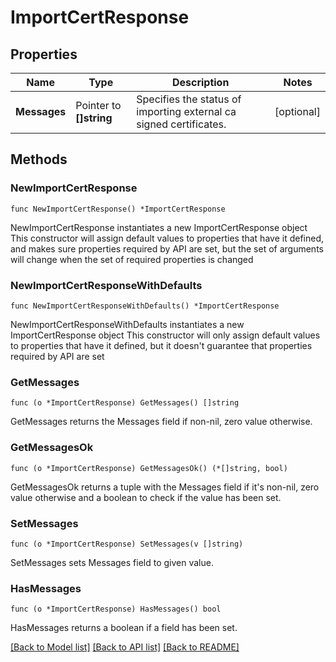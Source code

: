 # ImportCertResponse

## Properties

Name | Type | Description | Notes
------------ | ------------- | ------------- | -------------
**Messages** | Pointer to **[]string** | Specifies the status of importing external ca signed certificates. | [optional] 

## Methods

### NewImportCertResponse

`func NewImportCertResponse() *ImportCertResponse`

NewImportCertResponse instantiates a new ImportCertResponse object
This constructor will assign default values to properties that have it defined,
and makes sure properties required by API are set, but the set of arguments
will change when the set of required properties is changed

### NewImportCertResponseWithDefaults

`func NewImportCertResponseWithDefaults() *ImportCertResponse`

NewImportCertResponseWithDefaults instantiates a new ImportCertResponse object
This constructor will only assign default values to properties that have it defined,
but it doesn't guarantee that properties required by API are set

### GetMessages

`func (o *ImportCertResponse) GetMessages() []string`

GetMessages returns the Messages field if non-nil, zero value otherwise.

### GetMessagesOk

`func (o *ImportCertResponse) GetMessagesOk() (*[]string, bool)`

GetMessagesOk returns a tuple with the Messages field if it's non-nil, zero value otherwise
and a boolean to check if the value has been set.

### SetMessages

`func (o *ImportCertResponse) SetMessages(v []string)`

SetMessages sets Messages field to given value.

### HasMessages

`func (o *ImportCertResponse) HasMessages() bool`

HasMessages returns a boolean if a field has been set.


[[Back to Model list]](../README.md#documentation-for-models) [[Back to API list]](../README.md#documentation-for-api-endpoints) [[Back to README]](../README.md)


